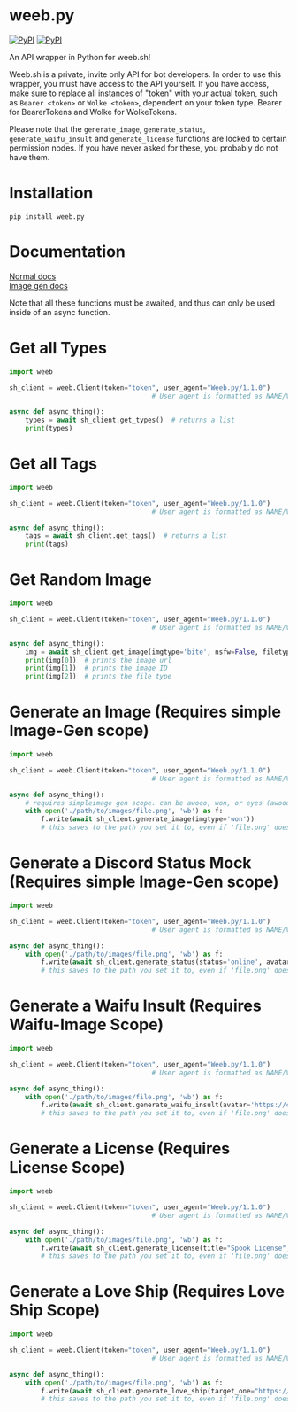 # weeb.py

[![PyPI](https://img.shields.io/pypi/v/weeb.py.svg)](https://pypi.org/project/weeb.py/)
[![PyPI](https://img.shields.io/pypi/pyversions/weeb.py.svg)](https://pypi.org/project/weeb.py/)

An API wrapper in Python for weeb.sh!

Weeb.sh is a private, invite only API for bot developers. In order to use this wrapper, you must have access to the API yourself. If you have access, make sure to replace all instances of "token" with your actual token, such as `Bearer <token>` or `Wolke <token>`, dependent on your token type. Bearer for BearerTokens and Wolke for WolkeTokens.

Please note that the `generate_image`, `generate_status`, `generate_waifu_insult` and `generate_license` functions are locked to certain permission nodes. If you have never asked for these, you probably do not have them.

# Installation
```
pip install weeb.py
```
# Documentation
[Normal docs](https://gist.github.com/DasWolke/f9f8eb7bb9c4faeb10d33ab5bcc95898)\
[Image gen docs](https://gist.github.com/DasWolke/3b1f884ac7779faab7e1026feed78b6c)

Note that all these functions must be awaited, and thus can only be used inside of an async function.


# Get all Types

```python
import weeb

sh_client = weeb.Client(token="token", user_agent="Weeb.py/1.1.0")
                                    # User agent is formatted as NAME/VERSION

async def async_thing():
    types = await sh_client.get_types()  # returns a list
    print(types)
```

# Get all Tags

```python
import weeb

sh_client = weeb.Client(token="token", user_agent="Weeb.py/1.1.0")
                                    # User agent is formatted as NAME/VERSION

async def async_thing():
    tags = await sh_client.get_tags()  # returns a list
    print(tags)
```

# Get Random Image

```python
import weeb

sh_client = weeb.Client(token="token", user_agent="Weeb.py/1.1.0")
                                    # User agent is formatted as NAME/VERSION

async def async_thing():
    img = await sh_client.get_image(imgtype='bite', nsfw=False, filetype="gif")
    print(img[0])  # prints the image url
    print(img[1])  # prints the image ID
    print(img[2])  # prints the file type
```

# Generate an Image (Requires simple Image-Gen scope)

```python
import weeb

sh_client = weeb.Client(token="token", user_agent="Weeb.py/1.1.0")
                                    # User agent is formatted as NAME/VERSION

async def async_thing():
    # requires simpleimage gen scope. can be awooo, won, or eyes (awooo allows for hair and face as parameters to colour them)
    with open('./path/to/images/file.png', 'wb') as f:
        f.write(await sh_client.generate_image(imgtype='won'))
        # this saves to the path you set it to, even if 'file.png' doesn't exist
```

# Generate a Discord Status Mock (Requires simple Image-Gen scope)

```python
import weeb

sh_client = weeb.Client(token="token", user_agent="Weeb.py/1.1.0")
                                    # User agent is formatted as NAME/VERSIONN

async def async_thing():
    with open('./path/to/images/file.png', 'wb') as f:
        f.write(await sh_client.generate_status(status='online', avatar='https://cdn.discordapp.com/avatars/267207628965281792/f2f0b2f75710e334095132f33e15bce0.png'))
        # this saves to the path you set it to, even if 'file.png' doesn't exist
```

# Generate a Waifu Insult (Requires Waifu-Image Scope)

```python
import weeb

sh_client = weeb.Client(token="token", user_agent="Weeb.py/1.1.0")
                                    # User agent is formatted as NAME/VERSIONN

async def async_thing():
    with open('./path/to/images/file.png', 'wb') as f:
        f.write(await sh_client.generate_waifu_insult(avatar='https://cdn.discordapp.com/avatars/267207628965281792/f2f0b2f75710e334095132f33e15bce0.png'))
        # this saves to the path you set it to, even if 'file.png' doesn't exist
```

# Generate a License (Requires License Scope)

```python
import weeb

sh_client = weeb.Client(token="token", user_agent="Weeb.py/1.1.0")
                                    # User agent is formatted as NAME/VERSIONN

async def async_thing():
    with open('./path/to/images/file.png', 'wb') as f:
        f.write(await sh_client.generate_license(title="Spook License", avatar="https://imgur.com/zPn0DYT.png", badges=["https://imgur.com/zPn0DYT.png", "https://imgur.com/zPn0DYT.png", "https://imgur.com/zPn0DYT.png"], widgets=["1", "2", "3"]))
        # this saves to the path you set it to, even if 'file.png' doesn't exist
```

# Generate a Love Ship (Requires Love Ship Scope)

```python
import weeb

sh_client = weeb.Client(token="token", user_agent="Weeb.py/1.1.0")
                                    # User agent is formatted as NAME/VERSIONN

async def async_thing():
    with open('./path/to/images/file.png', 'wb') as f:
        f.write(await sh_client.generate_love_ship(target_one="https://cdn.discordapp.com/avatars/267207628965281792/f2f0b2f75710e334095132f33e15bce0.png", target_two="https://cdn.discordapp.com/avatars/132584525296435200/8c7423df35ef1258db65451a011d63ca.png"))
        # this saves to the path you set it to, even if 'file.png' doesn't exist
```
